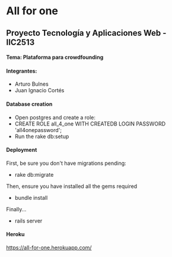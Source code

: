 # All for one
## Proyecto Tecnología y Aplicaciones Web - IIC2513

#### Tema: Plataforma para crowdfounding

#### Integrantes:
* Arturo Bulnes
* Juan Ignacio Cortés

#### Database creation
* Open postgres and create a role:
 * CREATE ROLE all_4_one WITH CREATEDB LOGIN PASSWORD 'all4onepassword';
* Run the rake db:setup

#### Deployment
First, be sure you don't have migrations pending:
* rake db:migrate

Then, ensure you have installed all the gems required
* bundle install

Finally...
* rails server

#### Heroku
https://all-for-one.herokuapp.com/

